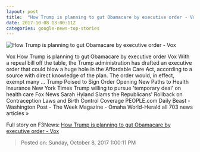 ```yaml
---
layout: post
title:  "How Trump is planning to gut Obamacare by executive order - Vox"
date: 2017-10-08 13:00:11Z
categories: google-news-top-stories
---
```


![How Trump is planning to gut Obamacare by executive order - Vox](https://cdn0.vox-cdn.com/thumbor/ybt8Dyjc6J3WDdHJa7aEygcKQX8=/0x345:3000x1916/fit-in/1200x630/cdn1.vox-cdn.com/uploads/chorus_asset/file/9409727/GettyImages_858398870.jpg)

Vox How Trump is planning to gut Obamacare by executive order Vox With a repeal bill off the table, the Trump administration has drafted an executive order that could blow a huge hole in the Affordable Care Act, according to a source with direct knowledge of the plan. The order would, in effect, exempt many ... Trump Poised to Sign Order Opening New Paths to Health Insurance New York Times Trump willing to pursue 'temporary deal' on health care Fox News Sarah Hyland Slams the Republicans' Rollback on Contraception Laws and Birth Control Coverage PEOPLE.com Daily Beast - Washington Post - The Week Magazine - Omaha World-Herald all 703 news articles »


Full story on F3News: [How Trump is planning to gut Obamacare by executive order - Vox](http://www.f3nws.com/n/YspRAE)

> Posted on: Sunday, October 8, 2017 1:00:11 PM
